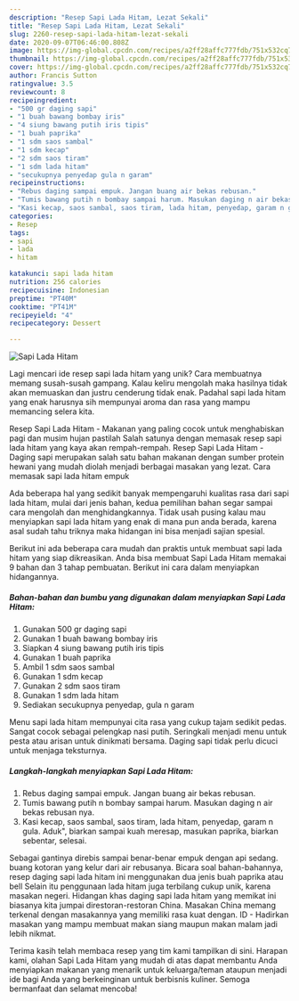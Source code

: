 ```yaml
---
description: "Resep Sapi Lada Hitam, Lezat Sekali"
title: "Resep Sapi Lada Hitam, Lezat Sekali"
slug: 2260-resep-sapi-lada-hitam-lezat-sekali
date: 2020-09-07T06:46:00.808Z
image: https://img-global.cpcdn.com/recipes/a2ff28affc777fdb/751x532cq70/sapi-lada-hitam-foto-resep-utama.jpg
thumbnail: https://img-global.cpcdn.com/recipes/a2ff28affc777fdb/751x532cq70/sapi-lada-hitam-foto-resep-utama.jpg
cover: https://img-global.cpcdn.com/recipes/a2ff28affc777fdb/751x532cq70/sapi-lada-hitam-foto-resep-utama.jpg
author: Francis Sutton
ratingvalue: 3.5
reviewcount: 8
recipeingredient:
- "500 gr daging sapi"
- "1 buah bawang bombay iris"
- "4 siung bawang putih iris tipis"
- "1 buah paprika"
- "1 sdm saos sambal"
- "1 sdm kecap"
- "2 sdm saos tiram"
- "1 sdm lada hitam"
- "secukupnya penyedap gula n garam"
recipeinstructions:
- "Rebus daging sampai empuk. Jangan buang air bekas rebusan."
- "Tumis bawang putih n bombay sampai harum. Masukan daging n air bekas rebusan nya."
- "Kasi kecap, saos sambal, saos tiram, lada hitam, penyedap, garam n gula. Aduk&#34;, biarkan sampai kuah meresap, masukan paprika, biarkan sebentar, selesai."
categories:
- Resep
tags:
- sapi
- lada
- hitam

katakunci: sapi lada hitam 
nutrition: 256 calories
recipecuisine: Indonesian
preptime: "PT40M"
cooktime: "PT41M"
recipeyield: "4"
recipecategory: Dessert

---
```



![Sapi Lada Hitam](https://img-global.cpcdn.com/recipes/a2ff28affc777fdb/751x532cq70/sapi-lada-hitam-foto-resep-utama.jpg)

Lagi mencari ide resep sapi lada hitam yang unik? Cara membuatnya memang susah-susah gampang. Kalau keliru mengolah maka hasilnya tidak akan memuaskan dan justru cenderung tidak enak. Padahal sapi lada hitam yang enak harusnya sih mempunyai aroma dan rasa yang mampu memancing selera kita.

Resep Sapi Lada Hitam - Makanan yang paling cocok untuk menghabiskan pagi dan musim hujan pastilah Salah satunya dengan memasak resep sapi lada hitam yang kaya akan rempah-rempah. Resep Sapi Lada Hitam - Daging sapi merupakan salah satu bahan makanan dengan sumber protein hewani yang mudah diolah menjadi berbagai masakan yang lezat. Cara memasak sapi lada hitam empuk

Ada beberapa hal yang sedikit banyak mempengaruhi kualitas rasa dari sapi lada hitam, mulai dari jenis bahan, kedua pemilihan bahan segar sampai cara mengolah dan menghidangkannya. Tidak usah pusing kalau mau menyiapkan sapi lada hitam yang enak di mana pun anda berada, karena asal sudah tahu triknya maka hidangan ini bisa menjadi sajian spesial.


Berikut ini ada beberapa cara mudah dan praktis untuk membuat sapi lada hitam yang siap dikreasikan. Anda bisa membuat Sapi Lada Hitam memakai 9 bahan dan 3 tahap pembuatan. Berikut ini cara dalam menyiapkan hidangannya.

<!--inarticleads1-->

##### Bahan-bahan dan bumbu yang digunakan dalam menyiapkan Sapi Lada Hitam:

1. Gunakan 500 gr daging sapi
1. Gunakan 1 buah bawang bombay iris
1. Siapkan 4 siung bawang putih iris tipis
1. Gunakan 1 buah paprika
1. Ambil 1 sdm saos sambal
1. Gunakan 1 sdm kecap
1. Gunakan 2 sdm saos tiram
1. Gunakan 1 sdm lada hitam
1. Sediakan secukupnya penyedap, gula n garam


Menu sapi lada hitam mempunyai cita rasa yang cukup tajam sedikit pedas. Sangat cocok sebagai pelengkap nasi putih. Seringkali menjadi menu untuk pesta atau arisan untuk dinikmati bersama. Daging sapi tidak perlu dicuci untuk menjaga teksturnya. 

<!--inarticleads2-->

##### Langkah-langkah menyiapkan Sapi Lada Hitam:

1. Rebus daging sampai empuk. Jangan buang air bekas rebusan.
1. Tumis bawang putih n bombay sampai harum. Masukan daging n air bekas rebusan nya.
1. Kasi kecap, saos sambal, saos tiram, lada hitam, penyedap, garam n gula. Aduk&#34;, biarkan sampai kuah meresap, masukan paprika, biarkan sebentar, selesai.


Sebagai gantinya direbis sampai benar-benar empuk dengan api sedang. buang kotoran yang kelur dari air rebusanya. Bicara soal bahan-bahannya, resep daging sapi lada hitam ini menggunakan dua jenis buah paprika atau bell Selain itu penggunaan lada hitam juga terbilang cukup unik, karena masakan negeri. Hidangan khas daging sapi lada hitam yang memikat ini biasanya kita jumpai direstoran-restoran China. Masakan China memang terkenal dengan masakannya yang memiliki rasa kuat dengan. ID - Hadirkan masakan yang mampu membuat makan siang maupun makan malam jadi lebih nikmat. 

Terima kasih telah membaca resep yang tim kami tampilkan di sini. Harapan kami, olahan Sapi Lada Hitam yang mudah di atas dapat membantu Anda menyiapkan makanan yang menarik untuk keluarga/teman ataupun menjadi ide bagi Anda yang berkeinginan untuk berbisnis kuliner. Semoga bermanfaat dan selamat mencoba!
